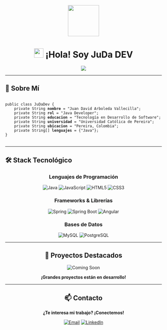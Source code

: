 <div align="center">
  <img src="https://media.giphy.com/media/L1R1tvI9svkIWwpVYr/giphy.gif" width="100"/>
</div>

<h1 align="center">
  <img src="https://media.giphy.com/media/hvRJCLFzcasrR4ia7z/giphy.gif" width="30px"/>
  ¡Hola! Soy JuDa DEV
</h1>

<div align="center">
  <img src="https://readme-typing-svg.herokuapp.com/?lines=Java+Developer;Estudiante+de+Tecnología;Apasionado+por+el+Código;Siempre+Aprendiendo!&font=Fira%20Code&center=true&width=440&height=45&color=f75c7e&vCenter=true&size=22">
</div>

---

## 🚀 Sobre Mí

<pre>
<code>
public class JuDaDev {
    private String <strong>nombre</strong> = "Juan David Arboleda Vallecilla";
    private String <strong>rol</strong> = "Java Developer";
    private String <strong>educacion</strong> = "Tecnología en Desarrollo de Software";
    private String <strong>universidad</strong> = "Universidad Católica de Pereira";
    private String <strong>ubicacion</strong> = "Pereira, Colombia";
    private String[] <strong>lenguajes</strong> = {"Java"};
}
</code>
</pre>


---

## 🛠️ Stack Tecnológico

<div align="center">

### Lenguajes de Programación
![Java](https://img.shields.io/badge/Java-ED8B00?style=for-the-badge&logo=openjdk&logoColor=white)
![JavaScript](https://img.shields.io/badge/JavaScript-F7DF1E?style=for-the-badge&logo=javascript&logoColor=black)
![HTML5](https://img.shields.io/badge/HTML5-E34F26?style=for-the-badge&logo=html5&logoColor=white)
![CSS3](https://img.shields.io/badge/CSS3-1572B6?style=for-the-badge&logo=css3&logoColor=white)

### Frameworks & Librerías
![Spring](https://img.shields.io/badge/Spring-6DB33F?style=for-the-badge&logo=spring&logoColor=white)
![Spring Boot](https://img.shields.io/badge/Spring_Boot-F2F4F9?style=for-the-badge&logo=spring-boot)
![Angular](https://img.shields.io/badge/Angular-DD0031?style=for-the-badge&logo=angular&logoColor=white)

### Bases de Datos
![MySQL](https://img.shields.io/badge/MySQL-005C84?style=for-the-badge&logo=mysql&logoColor=white)
![PostgreSQL](https://img.shields.io/badge/PostgreSQL-316192?style=for-the-badge&logo=postgresql&logoColor=white)

---

## 🎯 Proyectos Destacados

<div align="center">

<!-- [![Readme Card](https://github-readme-stats.vercel.app/api/pin/?username=tu-username&repo=nombre-proyecto-1&theme=radical&hide_border=true&bg_color=0D1117)](https://github.com/tu-username/nombre-proyecto-1) -->

<!-- [![Readme Card](https://github-readme-stats.vercel.app/api/pin/?username=tu-username&repo=nombre-proyecto-2&theme=radical&hide_border=true&bg_color=0D1117)](https://github.com/tu-username/nombre-proyecto-2) -->

![Coming Soon](https://img.shields.io/badge/Próximamente-FF6B6B?style=for-the-badge&logo=rocket&logoColor=white)

**¡Grandes proyectos están en desarrollo!**

</div>

---

## 📫 Contacto

<div align="center">

**¿Te interesa mi trabajo? ¡Conectemos!**

[![Email](https://img.shields.io/badge/Email-D14836?style=for-the-badge&logo=gmail&logoColor=white)](mailto:juandavidvallecilla@hotmail.com)
[![LinkedIn](https://img.shields.io/badge/LinkedIn-0077B5?style=for-the-badge&logo=linkedin&logoColor=white)](https://linkedin.com/in/judadev)

</div>
